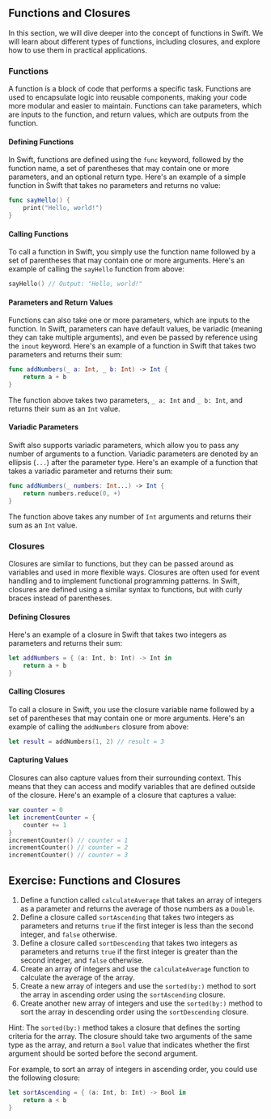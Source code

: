 ## Functions and Closures

In this section, we will dive deeper into the concept of functions in Swift. We will learn about different types of functions, including closures, and explore how to use them in practical applications.

### Functions

A function is a block of code that performs a specific task. Functions are used to encapsulate logic into reusable components, making your code more modular and easier to maintain. Functions can take parameters, which are inputs to the function, and return values, which are outputs from the function.

#### Defining Functions

In Swift, functions are defined using the `func` keyword, followed by the function name, a set of parentheses that may contain one or more parameters, and an optional return type. Here's an example of a simple function in Swift that takes no parameters and returns no value:

```swift
func sayHello() {
    print("Hello, world!")
}
```

#### Calling Functions

To call a function in Swift, you simply use the function name followed by a set of parentheses that may contain one or more arguments. Here's an example of calling the `sayHello` function from above:

```swift
sayHello() // Output: "Hello, world!"
```

#### Parameters and Return Values

Functions can also take one or more parameters, which are inputs to the function. In Swift, parameters can have default values, be variadic (meaning they can take multiple arguments), and even be passed by reference using the `inout` keyword. Here's an example of a function in Swift that takes two parameters and returns their sum:

```swift
func addNumbers(_ a: Int, _ b: Int) -> Int {
    return a + b
}
```

The function above takes two parameters, `_ a: Int` and `_ b: Int`, and returns their sum as an `Int` value.

#### Variadic Parameters

Swift also supports variadic parameters, which allow you to pass any number of arguments to a function. Variadic parameters are denoted by an ellipsis (`...`) after the parameter type. Here's an example of a function that takes a variadic parameter and returns their sum:

```swift
func addNumbers(_ numbers: Int...) -> Int {
    return numbers.reduce(0, +)
}
```

The function above takes any number of `Int` arguments and returns their sum as an `Int` value.

### Closures

Closures are similar to functions, but they can be passed around as variables and used in more flexible ways. Closures are often used for event handling and to implement functional programming patterns. In Swift, closures are defined using a similar syntax to functions, but with curly braces instead of parentheses.

#### Defining Closures

Here's an example of a closure in Swift that takes two integers as parameters and returns their sum:

```swift
let addNumbers = { (a: Int, b: Int) -> Int in
    return a + b
}
```

#### Calling Closures

To call a closure in Swift, you use the closure variable name followed by a set of parentheses that may contain one or more arguments. Here's an example of calling the `addNumbers` closure from above:

```swift
let result = addNumbers(1, 2) // result = 3
```

#### Capturing Values

Closures can also capture values from their surrounding context. This means that they can access and modify variables that are defined outside of the closure. Here's an example of a closure that captures a value:

```swift
var counter = 0
let incrementCounter = {
    counter += 1
}
incrementCounter() // counter = 1
incrementCounter() // counter = 2
incrementCounter() // counter = 3
```



## Exercise: Functions and Closures

1. Define a function called `calculateAverage` that takes an array of integers as a parameter and returns the average of those numbers as a `Double`.
2. Define a closure called `sortAscending` that takes two integers as parameters and returns `true` if the first integer is less than the second integer, and `false` otherwise.
3. Define a closure called `sortDescending` that takes two integers as parameters and returns `true` if the first integer is greater than the second integer, and `false` otherwise.
4. Create an array of integers and use the `calculateAverage` function to calculate the average of the array.
5. Create a new array of integers and use the `sorted(by:)` method to sort the array in ascending order using the `sortAscending` closure.
6. Create another new array of integers and use the `sorted(by:)` method to sort the array in descending order using the `sortDescending` closure.

Hint: The `sorted(by:)` method takes a closure that defines the sorting criteria for the array. The closure should take two arguments of the same type as the array, and return a `Bool` value that indicates whether the first argument should be sorted before the second argument.

For example, to sort an array of integers in ascending order, you could use the following closure:

```swift
let sortAscending = { (a: Int, b: Int) -> Bool in
    return a < b
}
```
